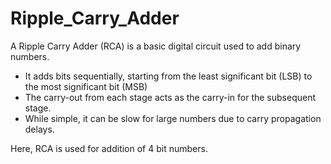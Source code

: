 # Ripple_Carry_Adder

A Ripple Carry Adder (RCA) is a basic digital circuit used to add binary numbers. 

- It adds bits sequentially, starting from the least significant bit (LSB) to the most significant bit (MSB)
- The carry-out from each stage acts as the carry-in for the subsequent stage.
- While simple, it can be slow for large numbers due to carry propagation delays.

Here, RCA is used for addition of 4 bit numbers.
